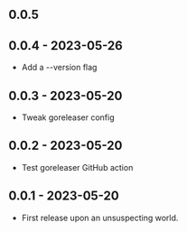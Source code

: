 ## 0.0.5

## 0.0.4 - 2023-05-26

- Add a --version flag

## 0.0.3 - 2023-05-20

- Tweak goreleaser config

## 0.0.2 - 2023-05-20

- Test goreleaser GitHub action

## 0.0.1 - 2023-05-20

- First release upon an unsuspecting world.
